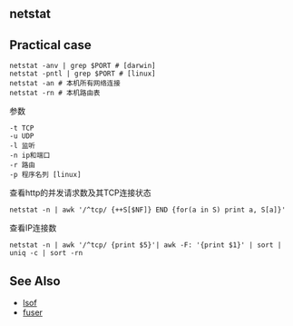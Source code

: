 netstat
---

## Practical case
```
netstat -anv | grep $PORT # [darwin]
netstat -pntl | grep $PORT # [linux]
netstat -an # 本机所有网络连接
netstat -rn # 本机路由表
```

参数
```
-t TCP
-u UDP
-l 监听
-n ip和端口
-r 路由
-p 程序名列 [linux]
```

查看http的并发请求数及其TCP连接状态
```
netstat -n | awk '/^tcp/ {++S[$NF]} END {for(a in S) print a, S[a]}'
```

查看IP连接数
```
netstat -n | awk '/^tcp/ {print $5}'| awk -F: '{print $1}' | sort | uniq -c | sort -rn
```

## See Also
- [lsof](/soft/lsof.md)
- [fuser](/soft/fuser.md)
